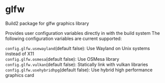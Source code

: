 # glfw

Build2 package for glfw graphics library

Provides user configuration variables directly in with the build system
The following configuration variables are current supported:

`config.glfw.usewayland`(default false): Use Wayland on Unix systems instead of X11\
`config.glfw.osmesa`(default false): Use OSMesa library\
`config.glfw.vulkan`(default false): Statically link with vulkan libraries\
`config.glfw.usehybridhpg`(default false): Use hybrid high performance graphics card
